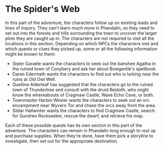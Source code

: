 # The Spider's Web
In this part of the adventure, the characters follow up on existing leads and lines of inquiry. They can't learn much more in Phandalin, so they need to set out into the forests and hills surrounding the town to uncover the larger plots they are caught up in. The characters are not required to visit all the locations in this section. Depending on which NPCs the characters met and which quests or clues they picked up, some or all the following information might be known to them:

- Sister Garaele wants the characters to seek out the banshee Agatha in the ruined town of Conybery and ask her about Bowgentle's spellbook.
- Daran Edermath wants the characters to find out who is lurking near the ruins at Old Owl Well.
- Quelline Alderleaf has suggested that the characters go to the ruined town of Thundertree and consult with the druid Reidoth, who might know the whereabouts of Cragmaw Castle, Wave Echo Cave, or both.
- Townmaster Harbin Wester wants the characters to seek out an orc encampment near Wyvern Tor and chase the orcs away from the area.
- Sildar Hallwinter wants the characters to find Cragmaw Castle, search for Gundren Rockseeker, rescue the dwarf, and retrieve his map.

Each of these possible quests has its own section in this part of the adventure. The characters can remain in Phandalin long enough to rest up and purchase supplies. When they're done, have them pick a storyline to investigate, then set out for the appropriate destination.
